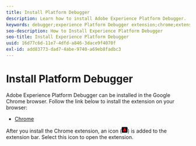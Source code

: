 ```yaml
---
title: Install Platform Debugger
description: Learn how to install Adobe Experience Platform Debugger.
keywords: debugger;experience Platform Debugger extension;chrome;extension;install
seo-description: How to Install Experience Platform Debugger
seo-title: Install Experience Platform Debugger
uuid: 16d77c6d-11e7-4dfd-a846-3dace9f4070f
exl-id: add83773-dad7-4abe-9740-a69eb8fadbc3
---
```

# Install Platform Debugger

Adobe Experience Platform Debugger can be installed in the Google Chrome browser. Follow the link below to install the extension on your browser:

* [Chrome](https://chrome.google.com/webstore/detail/adobe-experience-platform/bfnnokhpnncpkdmbokanobigaccjkpob)

After you install the Chrome extension, an icon (![](images/start-icon.jpg)) is added to the extension bar. Select this icon to open the extension.
